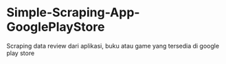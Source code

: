 # Simple-Scraping-App-GooglePlayStore
Scraping data review dari aplikasi, buku atau game yang tersedia di google play store
